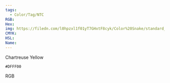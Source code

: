 ```yaml
---
tags:
  - Color/Tag/NTC
RGB:
Hex:
img: https://filedn.com/l0hpzxl1f01yT7GHxtF8cyk/Color%20Snake/standard_csv_to_svg/DFFF00.svg
CMYK:
HSL:
Name:
---
```

Chartreuse Yellow
```palette
#DFFF00
```
RGB
